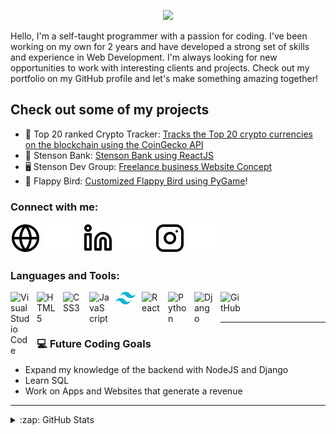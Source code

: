 <p align="center"><a href="https://anthonystenson.com/"><img width="80%" src="./img/mario.gif" /></a></p>
Hello, I'm a self-taught programmer with a passion for coding. I've been working on my own for 2 years and have developed a strong set of skills and experience in Web Development. I'm always looking for new opportunities to work with interesting clients and projects. Check out my portfolio on my GitHub profile and let's make something amazing together!



## Check out some of my projects

- 💸 Top 20 ranked Crypto Tracker: [Tracks the Top 20 crypto currencies on the blockchain using the CoinGecko API][CRYPTO]
- 🏦 Stenson Bank: [Stenson Bank using ReactJS][bank-react]
- 🖥️ Stenson Dev Group: [Freelance business Website Concept][dev-group]
- 🌱 Flappy Bird: [Customized Flappy Bird using PyGame][birdgame]!


### Connect with me:

[![website](./img/globe-light.svg)](https://anthonystenson.com/#gh-light-mode-only)
[![website](./img/globe-dark.svg)](https://anthonystenson.com/#gh-dark-mode-only)
&nbsp;&nbsp;
[![website](./img/linkedin-light.svg)](https://linkedin.com/#gh-light-mode-only)
[![website](./img/linkedin-dark.svg)](https://linkedin.com/#gh-dark-mode-only)
&nbsp;&nbsp;
[![website](./img/instagram-light.svg)](https://instagram.com/#gh-light-mode-only)
[![website](./img/instagram-dark.svg)](https://instagram.com/#gh-dark-mode-only)

### Languages and Tools:
[<img align="left" alt="Visual Studio Code" width="32px" src="https://cdn.jsdelivr.net/gh/devicons/devicon/icons/vscode/vscode-original.svg" style="padding-right:10px;"/>][vscode]
[<img align="left" alt="HTML5" width="32px" src="https://cdn.jsdelivr.net/gh/devicons/devicon/icons/html5/html5-original.svg" style="padding-right:10px;"/>][HTML]
[<img align="left" alt="CSS3" width="32px" src="https://cdn.jsdelivr.net/gh/devicons/devicon/icons/css3/css3-original.svg" style="padding-right:10px;"/>][CSS]
[<img align="left" alt="JavaScript" width="32px" src="https://cdn.jsdelivr.net/gh/devicons/devicon/icons/javascript/javascript-original.svg" style="padding-right:10px;" />][JS]
[<img align="left" alt="GitHub" width="32px" src="./img/tailwind-css-icon.svg" style="padding-right:10px;"/>][Tailwind]
[<img align="left" alt="React" width="32px" src="https://cdn.jsdelivr.net/gh/devicons/devicon/icons/react/react-original.svg" style="padding-right:10px;"/>][REACT]
[<img align="left" alt="Python" width="32px" src="https://cdn.jsdelivr.net/gh/devicons/devicon/icons/python/python-original.svg" style="padding-right:10px;" />][Py]
[<img align="left" alt="Django" width="32px" src="https://cdn.jsdelivr.net/gh/devicons/devicon/icons/django/django-plain-wordmark.svg" style="padding-right:10px;"/>][django]
[<img align="left" alt="GitHub" width="32px" src="https://cdn.jsdelivr.net/gh/devicons/devicon/icons/github/github-original.svg" style="padding-right:10px;"/>][GITHUB]
<br />
<br />

---

### 💻 Future Coding Goals

<!-- GOALS:START -->
- Expand my knowledge of the backend with NodeJS and Django
- Learn SQL
- Work on Apps and Websites that generate a revenue 
<!-- GOALS:END -->



---




<details>
  <summary>:zap: GitHub Stats</summary>

  <img align="left" alt="GitHub Stats" src="https://github-readme-stats.vercel.app/api?username=stens0n&show_icons=true&hide_border=false&title_color=ff652f&icon_color=FFE400&bg_color=09131B&text_color=ffffff&border_color=0c1a25" />

</details>


[dev-group]: https://devgroup.netlify.app/
[birdgame]: https://github.com/stens0n/flappyFridge_PYGAME
[website]: https://codeSTACKr.com
[bank-react]: https://stensonbankreact.netlify.app/
[twitter]: https://twitter.com/codeSTACKr
[youtube]: https://youtube.com/codeSTACKr
[instagram]: https://instagram.com/codeSTACKr
[linkedin]: https://linkedin.com/in/codeSTACKr
[vscode]: https://code.visualstudio.com/docs
[jsplaylist]: https://www.youtube.com/playlist?list=PLkwxH9e_vrALRJKu7wfXby3MKeflhTu6B
[cssplaylist]: https://www.youtube.com/playlist?list=PLkwxH9e_vrALSdvZuEh6gqQdmDoDIoqz4
[reactplaylist]: https://www.youtube.com/playlist?list=PLkwxH9e_vrAK4TdffpxKY3QGyHCpxFcQ0
[HTML]: https://developer.mozilla.org/en-US/docs/Web/HTML
[CSS]: https://developer.mozilla.org/en-US/docs/Web/CSS
[JS]: https://developer.mozilla.org/en-US/docs/Web/javascript
[REACT]: https://reactjs.org/docs/getting-started.html
[Py]: https://docs.python.org/3/
[django]: https://docs.djangoproject.com/en/4.0/
[GITHUB]: https://github.com/stens0n
[CRYPTO]: https://cryptoapistenson.netlify.app/
[Tailwind]: https://v2.tailwindcss.com/docs
